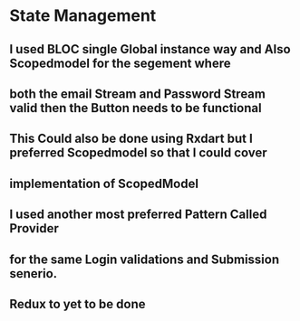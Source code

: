 # State Management
 ## I used BLOC single Global instance way and Also Scopedmodel for the segement where 
 ## both the email Stream and Password Stream valid then the Button needs to be functional 
 ## This Could also be done using Rxdart but I preferred Scopedmodel so that I could cover 
 ## implementation of ScopedModel
 ## I used another most preferred Pattern Called Provider 
 ## for the same Login validations and Submission senerio.
 ## Redux to yet to be done 

